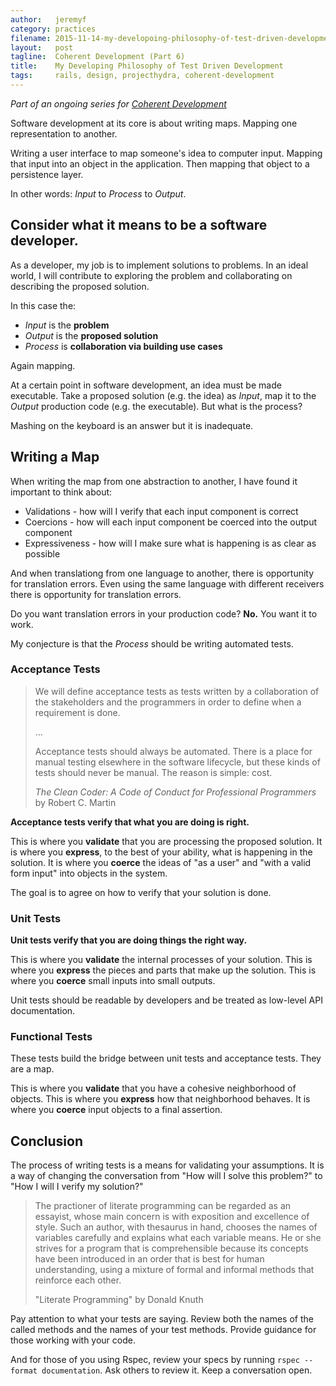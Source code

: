 ```yaml
---
author:   jeremyf
category: practices
filename: 2015-11-14-my-developoing-philosophy-of-test-driven-development.md
layout:   post
tagline:  Coherent Development (Part 6)
title:    My Developing Philosophy of Test Driven Development
tags:     rails, design, projecthydra, coherent-development
---
```


*Part of an ongoing series for [Coherent Development](/practices/coherent-development-part-1/)*

Software development at its core is about writing maps.
Mapping one representation to another.

Writing a user interface to map someone's idea to computer input.
Mapping that input into an object in the application.
Then mapping that object to a persistence layer.

In other words: *Input* to *Process* to *Output*.

## Consider what it means to be a software developer.

As a developer, my job is to implement solutions to problems.
In an ideal world, I will contribute to exploring the problem and collaborating on describing the proposed solution.

In this case the:

* *Input* is the **problem**
* *Output* is the **proposed solution**
* *Process* is **collaboration via building use cases**

Again mapping.

At a certain point in software development, an idea must be made executable.
Take a proposed solution (e.g. the idea) as *Input*, map it to the *Output* production code (e.g. the executable).
But what is the process?

Mashing on the keyboard is an answer but it is inadequate.

## Writing a Map

When writing the map from one abstraction to another, I have found it important to think about:

* Validations - how will I verify that each input component is correct
* Coercions - how will each input component be coerced into the output component
* Expressiveness - how will I make sure what is happening is as clear as possible

And when translationg from one language to another, there is opportunity for translation errors.
Even using the same language with different receivers there is opportunity for translation errors.

Do you want translation errors in your production code? **No.**
You want it to work.

My conjecture is that the *Process* should be writing automated tests.

### Acceptance Tests

> We will define acceptance tests as tests written by a collaboration of the stakeholders and the programmers in order to define when a requirement is done.
>
> ...
>
> Acceptance tests should always be automated.
> There is a place for manual testing elsewhere in the software lifecycle, but these kinds of tests should never be manual.
> The reason is simple: cost.
>
> *The Clean Coder: A Code of Conduct for Professional Programmers* by Robert C. Martin

**Acceptance tests verify that what you are doing is right.**

This is where you **validate** that you are processing the proposed solution.
It is where you **express**, to the best of your ability, what is happening in the solution.
It is where you **coerce** the ideas of "as a user" and "with a valid form input" into objects in the system.

The goal is to agree on how to verify that your solution is done.

### Unit Tests

**Unit tests verify that you are doing things the right way.**

This is where you **validate** the internal processes of your solution.
This is where you **express** the pieces and parts that make up the solution.
This is where you **coerce** small inputs into small outputs.

Unit tests should be readable by developers and be treated as low-level API documentation.

### Functional Tests

These tests build the bridge between unit tests and acceptance tests.
They are a map.

This is where you **validate** that you have a cohesive neighborhood of objects.
This is where you **express** how that neighborhood behaves.
It is where you **coerce** input objects to a final assertion.

## Conclusion

The process of writing tests is a means for validating your assumptions.
It is a way of changing the conversation from "How will I solve this problem?" to "How I will I verify my solution?"

> The practioner of literate programming can be regarded as an essayist, whose main concern is with exposition and excellence of style.
> Such an author, with thesaurus in hand, chooses the names of variables carefully and explains what each variable means.
> He or she strives for a program that is comprehensible because its concepts have been introduced in an order that is best for human understanding, using a mixture of formal and informal methods that reinforce each other.
>
> "Literate Programming" by Donald Knuth

Pay attention to what your tests are saying.
Review both the names of the called methods and the names of your test methods.
Provide guidance for those working with your code.

And for those of you using Rspec, review your specs by running `rspec --format documentation`.
Ask others to review it.
Keep a conversation open.
